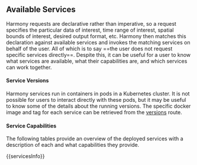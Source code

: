 ## Available Services

Harmony requests are declarative rather than imperative, so a request specifies the particular
data of interest, time range of interest, spatial bounds of interest, desired output format, etc.
Harmony then matches this declaration against available services and invokes the matching services
on behalf of the user. All of which is to say ==the user does not request specific services directly==.
Despite this, it can be useful for a user to know what services are available, what their
capabilities are, and which services can work together.

#### Service Versions
Harmony services run in containers in pods in a Kubernetes cluster. It is not possible for users
to interact directly with these pods, but it may be useful to know some of the details about
the running versions. The specific docker image and
tag for each service can be retrieved from the [versions](/versions) route.

#### Service Capabilities
The following tables provide an overview of the deployed services with a description of
each and what capabilities they provide.

{{servicesInfo}}

<br/>
<br/>
